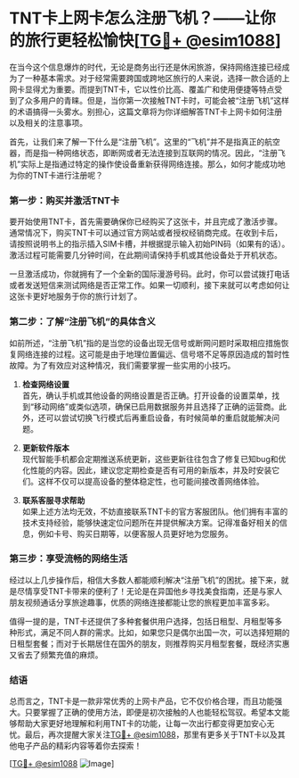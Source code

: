# TNT卡上网卡怎么注册飞机？——让你的旅行更轻松愉快[[TG💪+ @esim1088](https://t.me/s/esim1088)]

在当今这个信息爆炸的时代，无论是商务出行还是休闲旅游，保持网络连接已经成为了一种基本需求。对于经常需要跨国或跨地区旅行的人来说，选择一款合适的上网卡显得尤为重要。而提到TNT卡，它以性价比高、覆盖广和使用便捷等特点受到了众多用户的青睐。但是，当你第一次接触TNT卡时，可能会被“注册飞机”这样的术语搞得一头雾水。别担心，这篇文章将为你详细解答TNT卡上网卡如何注册以及相关的注意事项。

首先，让我们来了解一下什么是“注册飞机”。这里的“飞机”并不是指真正的航空器，而是指一种网络状态，即断网或者无法连接到互联网的情况。因此，“注册飞机”实际上是指通过特定的操作使设备重新获得网络连接。那么，如何才能成功地为你的TNT卡进行注册呢？

### **第一步：购买并激活TNT卡**

要开始使用TNT卡，首先需要确保你已经购买了这张卡，并且完成了激活步骤。通常情况下，购买TNT卡可以通过官方网站或者授权经销商完成。在收到卡后，请按照说明书上的指示插入SIM卡槽，并根据提示输入初始PIN码（如果有的话）。激活过程可能需要几分钟时间，在此期间请保持手机或其他设备处于开机状态。

一旦激活成功，你就拥有了一个全新的国际漫游号码。此时，你可以尝试拨打电话或者发送短信来测试网络是否正常工作。如果一切顺利，接下来就可以考虑如何让这张卡更好地服务于你的旅行计划了。

### **第二步：了解“注册飞机”的具体含义**

如前所述，“注册飞机”指的是当您的设备出现无信号或断网问题时采取相应措施恢复网络连接的过程。这可能是由于地理位置偏远、信号塔不足等原因造成的暂时性故障。为了有效应对这种情况，我们需要掌握一些实用的小技巧。

1. **检查网络设置**  
   首先，确认手机或其他设备的网络设置是否正确。打开设备的设置菜单，找到“移动网络”或类似选项，确保已启用数据服务并且选择了正确的运营商。此外，还可以尝试切换飞行模式后再重启设备，有时候简单的重启就能解决问题。

2. **更新软件版本**  
   现代智能手机都会定期推送系统更新，这些更新往往包含了修复已知bug和优化性能的内容。因此，建议您定期检查是否有可用的新版本，并及时安装它们。这样不仅可以提高设备的整体稳定性，也可能间接改善网络体验。

3. **联系客服寻求帮助**  
   如果上述方法均无效，不妨直接联系TNT卡的官方客服团队。他们拥有丰富的技术支持经验，能够快速定位问题所在并提供解决方案。记得准备好相关的信息，例如卡号、购买日期等，以便客服人员更好地为您服务。

### **第三步：享受流畅的网络生活**

经过以上几步操作后，相信大多数人都能顺利解决“注册飞机”的困扰。接下来，就是尽情享受TNT卡带来的便利了！无论是在异国他乡寻找美食指南，还是与家人朋友视频通话分享旅途趣事，优质的网络连接都能让您的旅程更加丰富多彩。

值得一提的是，TNT卡还提供了多种套餐供用户选择，包括日租型、月租型等多种形式，满足不同人群的需求。比如，如果您只是偶尔出国一次，可以选择短期的日租型套餐；而对于长期居住在国外的朋友，则推荐购买月租型套餐，既经济实惠又省去了频繁充值的麻烦。

### **结语**

总而言之，TNT卡是一款非常优秀的上网卡产品，它不仅价格合理，而且功能强大。只要掌握了正确的使用方法，即便是初次接触的人也能轻松驾驭。希望本文能够帮助大家更好地理解和利用TNT卡的功能，让每一次出行都变得更加安心无忧。最后，再次提醒大家关注[TG💪+ @esim1088](https://t.me/s/esim1088)，那里有更多关于TNT卡以及其他电子产品的精彩内容等着你去探索！

[[TG💪+ @esim1088](https://t.me/s/esim1088) ![Image](https://i.postimg.cc/4NQfJmqS/Snipaste-2025-05-13-00-14-12.png)]